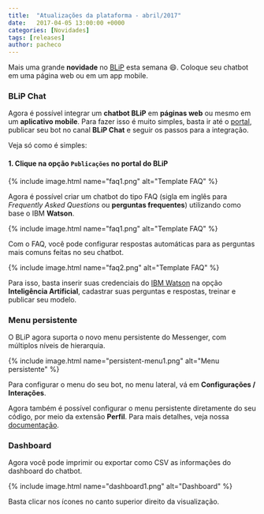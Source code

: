 ```yaml
---
title:  "Atualizações da plataforma - abril/2017"
date:   2017-04-05 13:00:00 +0000
categories: [Novidades]
tags: [releases]
author: pacheco
---
```


Mais uma grande **novidade** no [BLiP](https://blip.ai) esta semana 😄. Coloque seu chatbot em uma página web ou em um app mobile.

<!--preview-->

### BLiP Chat

Agora é possível integrar um **chatbot BLiP** em **páginas web** ou mesmo em um **aplicativo mobile**.
Para fazer isso é muito simples, basta ir até o [portal](https://blip.ai), publicar seu bot no canal **BLiP Chat** e seguir os passos para a integração.

Veja só como é simples:

#### 1. Clique na opção `Publicações` no portal do BLiP

{% include image.html name="faq1.png" alt="Template FAQ" %}

Agora é possível criar um chatbot do tipo FAQ (sigla em inglês para *Frequently Asked Questions* ou **perguntas frequentes**) utilizando como base o IBM **Watson**.

{% include image.html name="faq1.png" alt="Template FAQ" %}

Com o FAQ, você pode configurar respostas automáticas para as perguntas mais comuns feitas no seu chatbot.

{% include image.html name="faq2.png" alt="Template FAQ" %}

Para isso, basta inserir suas credenciais do <a href="https://www.ibm.com/watson/" target="_blank">IBM Watson</a> na opção **Inteligência Artificial**, cadastrar suas perguntas e respostas, treinar e publicar seu modelo.

### Menu persistente
O BLiP agora suporta o novo menu persistente do Messenger, com múltiplos níveis de hierarquia.

{% include image.html name="persistent-menu1.png" alt="Menu persistente" %}

Para configurar o menu do seu bot, no menu lateral, vá em **Configurações / Interações**. 

Agora também é possível configurar o menu persistente diretamente do seu código, por meio da extensão **Perfil**. Para mais detalhes, veja nossa [documentação](https://portal.blip.ai/#/docs/extensions/profile).

### Dashboard
Agora você pode imprimir ou exportar como CSV as informações do dashboard do chatbot.

{% include image.html name="dashboard1.png" alt="Dashboard" %}

Basta clicar nos ícones no canto superior direito da visualização.


